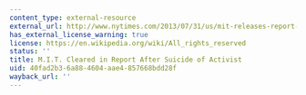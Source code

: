 ```yaml
---
content_type: external-resource
external_url: http://www.nytimes.com/2013/07/31/us/mit-releases-report-on-its-role-in-the-case-of-aaron-swartz.html?_r=1&
has_external_license_warning: true
license: https://en.wikipedia.org/wiki/All_rights_reserved
status: ''
title: M.I.T. Cleared in Report After Suicide of Activist
uid: 40fad2b3-6a88-4604-aae4-857668bdd28f
wayback_url: ''
---
```

